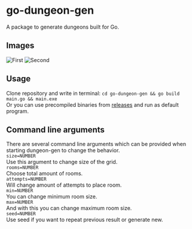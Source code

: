 # go-dungeon-gen
A package to generate dungeons built for Go.

## Images
![First](https://i.imgur.com/BFlmZJs.png)
![Second](https://i.imgur.com/kqfcTrL.png)

## Usage
Clone repository and write in terminal:
`cd go-dungeon-gen && go build main.go && main.exe`
<br>
Or you can use precompiled binaries from [releases](https://github.com/Dmitriy-Vas/go-dungeon-gen/releases) and run as default program.
## Command line arguments
There are several command line arguments which can be provided when starting dungeon-gen to change the behavior.
<br>
`size=NUMBER`
<br>
Use this argument to change size of the grid.
<br>
`rooms=NUMBER`
<br>
Choose total amount of rooms.
<br>
`attempts=NUMBER`
<br>
Will change amount of attempts to place room.
<br>
`min=NUMBER`
<br>
You can change minimum room size.
<br>
`max=NUMBER`
<br>
And with this you can change maximum room size.
<br>
`seed=NUMBER`
<br>
Use seed if you want to repeat previous result or generate new.
